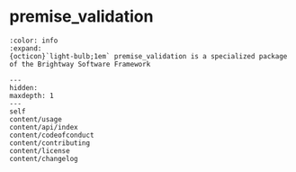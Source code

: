 # premise_validation

```{button-link} https://docs.brightway.dev
:color: info
:expand:
{octicon}`light-bulb;1em` premise_validation is a specialized package of the Brightway Software Framework
```

```{toctree}
---
hidden:
maxdepth: 1
---
self
content/usage
content/api/index
content/codeofconduct
content/contributing
content/license
content/changelog
```
